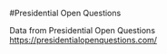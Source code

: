  #Presidential Open Questions

Data from Presidential Open Questions
https://presidentialopenquestions.com/
